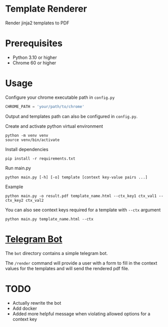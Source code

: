 # Template Renderer

Render jinja2 templates to PDF

# Prerequisites

- Python 3.10 or higher
- Chrome 60 or higher

# Usage

Configure your chrome executable path in `config.py`
```python
CHROME_PATH = 'your/path/to/chrome'
```

Output and templates path can also be configured in `config.py`.

Create and activate python virtual environment
```shell
python -m venv venv
source venv/bin/activate
```

Install dependencies
```shell
pip install -r requirements.txt
```

Run main.py
```shell
python main.py [-h] [-o] template [context key-value pairs ...]
```

Example
```shell
python main.py -o result.pdf template_name.html --ctx_key1 ctx_val1 --ctx_key2 ctx_val2
```

You can also see context keys required for a template with `--ctx` argument
```shell
python main.py template_name.html --ctx
```

# [Telegram Bot](https://core.telegram.org/bots/api)

The `bot` directory contains a simple telegram bot. 

The `/render` command will provide a user with a form to fill in the context values for the templates and will send the
rendered pdf file.

# TODO

- Actually rewrite the bot
- Add docker
- Added more helpful message when violating allowed options for a context key